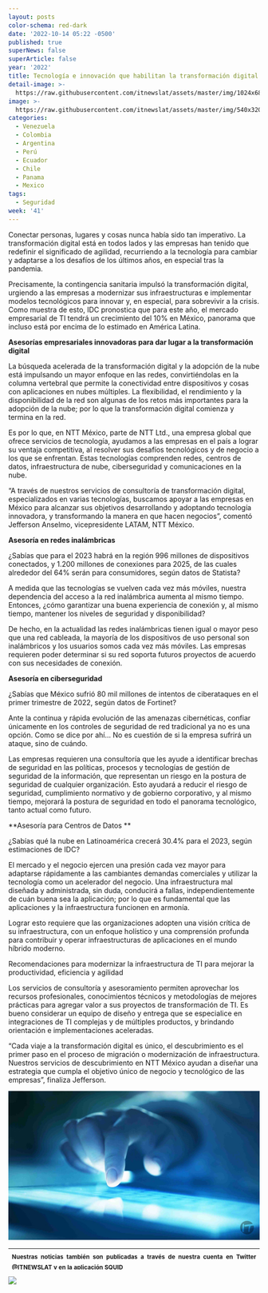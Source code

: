 ```yaml
---
layout: posts
color-schema: red-dark
date: '2022-10-14 05:22 -0500'
published: true
superNews: false
superArticle: false
year: '2022'
title: Tecnología e innovación que habilitan la transformación digital
detail-image: >-
  https://raw.githubusercontent.com/itnewslat/assets/master/img/1024x680/tablet-en-uso-g.jpg
image: >-
  https://raw.githubusercontent.com/itnewslat/assets/master/img/540x320/tablet-en-uso-p.jpg
categories:
  - Venezuela
  - Colombia
  - Argentina
  - Perú
  - Ecuador
  - Chile
  - Panama
  - Mexico
tags:
  - Seguridad
week: '41'
---
```

Conectar personas, lugares y cosas nunca había sido tan imperativo. La transformación digital está en todos lados y las empresas han tenido que redefinir el significado de agilidad, recurriendo a la tecnología para cambiar y adaptarse a los desafíos de los últimos años, en especial tras la pandemia.

Precisamente, la contingencia sanitaria impulsó la transformación digital, urgiendo a las empresas a modernizar sus infraestructuras e implementar modelos tecnológicos para innovar y, en especial, para sobrevivir a la crisis. Como muestra de esto, IDC pronostica que para este año, el mercado empresarial de TI tendrá un crecimiento del 10% en México, panorama que incluso está por encima de lo estimado en América Latina.

**Asesorías empresariales innovadoras para dar lugar a la transformación digital**

La búsqueda acelerada de la transformación digital y la adopción de la nube está impulsando un mayor enfoque en las redes, convirtiéndolas en la columna vertebral que permite la conectividad entre dispositivos y cosas con aplicaciones en nubes múltiples. La flexibilidad, el rendimiento y la disponibilidad de la red son algunas de los retos más importantes para la adopción de la nube; por lo que la transformación digital comienza y termina en la red.

Es por lo que, en NTT México, parte de NTT Ltd., una empresa global que ofrece servicios de tecnología, ayudamos a las empresas en el país a lograr su ventaja competitiva, al resolver sus desafíos tecnológicos y de negocio a los que se enfrentan. Estas tecnologías comprenden redes, centros de datos, infraestructura de nube, ciberseguridad y comunicaciones en la nube.

“A través de nuestros servicios de consultoría de transformación digital, especializados en varias tecnologías, buscamos apoyar a las empresas en México para alcanzar sus objetivos desarrollando y adoptando tecnología innovadora, y transformando la manera en que hacen negocios”, comentó Jefferson Anselmo, vicepresidente LATAM, NTT México. 


**Asesoría en redes inalámbricas** 

¿Sabías que para el 2023 habrá en la región 996 millones de dispositivos conectados, y 1.200 millones de conexiones para 2025, de las cuales alrededor del 64% serán para consumidores, según datos de Statista?

A medida que las tecnologías se vuelven cada vez más móviles, nuestra dependencia del acceso a la red inalámbrica aumenta al mismo tiempo. Entonces, ¿cómo garantizar una buena experiencia de conexión y, al mismo tiempo, mantener los niveles de seguridad y disponibilidad? 

De hecho, en la actualidad las redes inalámbricas tienen igual o mayor peso que una red cableada, la mayoría de los dispositivos de uso personal son inalámbricos y los usuarios somos cada vez más móviles. Las empresas requieren poder determinar si su red soporta futuros proyectos de acuerdo con sus necesidades de conexión.

**Asesoría en ciberseguridad**

¿Sabías que México sufrió 80 mil millones de intentos de ciberataques en el primer trimestre de 2022, según datos de Fortinet?

Ante la continua y rápida evolución de las amenazas cibernéticas, confiar únicamente en los controles de seguridad de red tradicional ya no es una opción. Como se dice por ahí… No es cuestión de si la empresa sufrirá un ataque, sino de cuándo. 

Las empresas requieren una consultoría que les ayude a identificar brechas de seguridad en las políticas, procesos y tecnologías de gestión de seguridad de la información, que representan un riesgo en la postura de seguridad de cualquier organización. Esto ayudará a reducir el riesgo de seguridad, cumplimiento normativo y de gobierno corporativo, y al mismo tiempo, mejorará la postura de seguridad en todo el panorama tecnológico, tanto actual como futuro.

**Asesoría para Centros de Datos **

¿Sabías qué la nube en Latinoamérica crecerá 30.4% para el 2023, según estimaciones de IDC? 

El mercado y el negocio ejercen una presión cada vez mayor para adaptarse rápidamente a las cambiantes demandas comerciales y utilizar la tecnología como un acelerador del negocio. Una infraestructura mal diseñada y administrada, sin duda, conducirá a fallas, independientemente de cuán buena sea la aplicación; por lo que es fundamental que las aplicaciones y la infraestructura funcionen en armonía. 

Lograr esto requiere que las organizaciones adopten una visión crítica de su infraestructura, con un enfoque holístico y una comprensión profunda para contribuir y operar infraestructuras de aplicaciones en el mundo híbrido moderno.

Recomendaciones para modernizar la infraestructura de TI para mejorar la productividad, eficiencia y agilidad

Los servicios de consultoría y asesoramiento permiten aprovechar los recursos profesionales, conocimientos técnicos y metodologías de mejores prácticas para agregar valor a sus proyectos de transformación de TI. Es bueno considerar un equipo de diseño y entrega que se especialice en integraciones de TI complejas y de múltiples productos, y brindando orientación e implementaciones aceleradas. 

“Cada viaje a la transformación digital es único, el descubrimiento es el primer paso en el proceso de migración o modernización de infraestructura. Nuestros servicios de descubrimiento en NTT México ayudan a diseñar una estrategia que cumpla el objetivo único de negocio y tecnológico de las empresas”, finaliza Jefferson.

![](https://raw.githubusercontent.com/itnewslat/assets/master/img/540x320/tablet-en-uso-p.jpg)

<table style="height: 42px;" width="569">
<tbody>
<tr>
<td style="text-align: justify;"><sub><strong>Nuestras noticias también son publicadas a través de nuestra cuenta en Twitter <a href="https://twitter.com/itnewslat?lang=es">@ITNEWSLAT</a> y en la aplicación <a href="https://squidapp.co/en/">SQUID</a></strong></sub></td>
</tr>
</tbody>
</table>

<img src="https://tracker.metricool.com/c3po.jpg?hash=56f88a41e39ab42c063cc51676587a04"/>